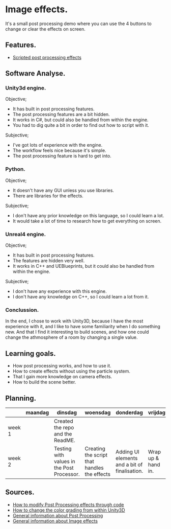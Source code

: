 # Image effects.

It's a small post processing demo where you can use the 4 buttons to change or clear the effects on screen.

## Features.

- [Scripted post processing effects](https://github.com/W0kest/Post-processing/blob/master/Image-Effects/Assets/Scripts/Effects.cs)

## Software Analyse.

### Unity3d engine.

Objective;

- It has built in post processing features.
- The post processing features are a bit hidden.
- It works in C#, but could also be handled from within the engine.
- You had to dig quite a bit in order to find out how to script with it.

Subjective;

- I've got lots of experience with the engine.
- The workflow feels nice because it's simple.
- The post processing feature is hard to get into.

### Python.

Objective;

- It doesn't have any GUI unless you use libraries.
- There are libraries for the effects.

Subjective;

- I don't have any prior knowledge on this language, so I could learn a lot.
- It would take a lot of time to research how to get everything on screen.

### Unreal4 engine.

Objective;

- It has built in post processing features.
- The features are hidden very well.
- It works in C++ and UEBlueprints, but it could also be handled from within the engine.

Subjective;

- I don't have any experience with this engine.
- I don't have any knowledge on C++, so I could learn a lot from it.

### Conclussion.

In the end, I chose to work with Unity3D, because I have the most experience with it, and I like to have some familiarity when I do something new. And that I find it interesting to build scenes, and how one could change the athmosphere of a room by changing a single value.

## Learning goals.

- How post processing works, and how to use it.
- How to create effects without using the particle system.
- That I gain more knowledge on camera effects.
- How to build the scene better.

## Planning.

| | maandag | dinsdag | woensdag | donderdag | vrijdag |
| --- | --- | --- | --- | --- | --- |
|week 1 | | Created the repo and the ReadME. | | | |
|week 2 | | Testing with values in the Post Processor. | Creating the script that handles the effects | Adding UI elements and a bit of finalisation. | Wrap up & hand in. |

## Sources.

- [How to modify Post Processing effects through code](https://answers.unity.com/questions/1355103/modifying-the-new-post-processing-stack-through-co.html)
- [How to change the color grading from within Unity3D](https://github.com/Unity-Technologies/PostProcessing/wiki/Color-Grading)
- [General information about Post Processing](https://github.com/Unity-Technologies/PostProcessing/wiki)
- [General information about Image effects](https://docs.unity3d.com/540/Documentation/Manual/comp-ImageEffects.html)
